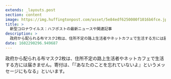 ```yaml
--- 
extends: _layouts.post 
section: content 
image: https://img.huffingtonpost.com/asset/5e84edf6250000f1016b6fce.jpeg 
title: > 
  新型コロナウイルス：ハフポストの最新ニュースや関連記事 
description: > 
  政府から配られる布マスク2枚は、住所不定の路上生活者やネットカフェで生活する方には届きません。寄付は、「『あなたのことを忘れていないよ』というメッセージにもなる」といいます。 
date: 1602290296.949687 
--- 
```

政府から配られる布マスク2枚は、住所不定の路上生活者やネットカフェで生活する方には届きません。寄付は、「『あなたのことを忘れていないよ』というメッセージにもなる」といいます。